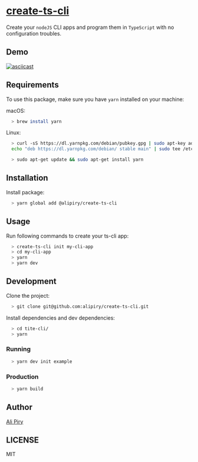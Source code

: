 # [create-ts-cli](https://github.com/alipiry/create-ts-cli)
Create your `nodeJS` CLI apps and program them in `TypeScript` with no configuration troubles.

## Demo
[![asciicast](https://asciinema.org/a/227612.svg)](https://asciinema.org/a/227612)

## Requirements
To use this package, make sure you have `yarn` installed on your machine:

macOS:
```bash
  > brew install yarn
```
Linux:
```bash
  > curl -sS https://dl.yarnpkg.com/debian/pubkey.gpg | sudo apt-key add -
  echo "deb https://dl.yarnpkg.com/debian/ stable main" | sudo tee /etc/apt/sources.list.d/yarn.list
```
```bash
  > sudo apt-get update && sudo apt-get install yarn
```

## Installation
Install package:
```bash
  > yarn global add @alipiry/create-ts-cli
```

## Usage
Run following commands to create your ts-cli app:
```bash
  > create-ts-cli init my-cli-app
  > cd my-cli-app
  > yarn
  > yarn dev
```

## Development
Clone the project:
```bash
  > git clone git@github.com:alipiry/create-ts-cli.git
```

Install dependencies and dev dependencies:
```bash
  > cd tite-cli/
  > yarn
```

### Running
```bash
  > yarn dev init example
```

### Production
```bash
  > yarn build
```

## Author
[Ali Piry](https://github.com/alipiry)

## LICENSE
MIT
